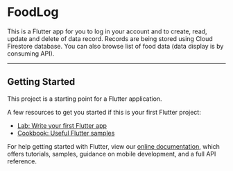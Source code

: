 # FoodLog

This is a Flutter app for you to log in your account and to create, read, update and delete of data record.
Records are being stored using Cloud Firestore database.
You can also browse list of food data (data display is by consuming API).


-----


## Getting Started

This project is a starting point for a Flutter application.

A few resources to get you started if this is your first Flutter project:

- [Lab: Write your first Flutter app](https://flutter.dev/docs/get-started/codelab)
- [Cookbook: Useful Flutter samples](https://flutter.dev/docs/cookbook)

For help getting started with Flutter, view our
[online documentation](https://flutter.dev/docs), which offers tutorials,
samples, guidance on mobile development, and a full API reference.
